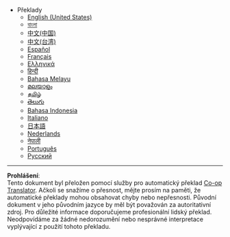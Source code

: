 <!--
CO_OP_TRANSLATOR_METADATA:
{
  "original_hash": "3bd2f51ecf4ac9b39277cba748943793",
  "translation_date": "2025-08-28T04:12:03+00:00",
  "source_file": "docs/_navbar.md",
  "language_code": "cs"
}
-->
- Překlady
  - [English (United States)](../../../docs/README)
  - [বাংলা](../../../docs/README.bn)
  - [中文(中国)](../../../docs/README.zh-cn)
  - [中文(台湾)](../../../docs/README.zh-tw)
  - [Español](../../../docs/README.es)
  - [Français](../../../docs/README.fr)
  - [Ελληνικά](../../../docs/README.el)
  - [हिन्दी](../../../docs/README.hi)
  - [Bahasa Melayu](../../../docs/README.ms)
  - [മലയാളം](../../../docs/README.ml)
  - [தமிழ்](../../../docs/README.ta)
  - [తెలుగు](../../../docs/README.te)
  - [Bahasa Indonesia](../../../docs/README.id)
  - [Italiano](../../../docs/README.it)
  - [日本語](../../../docs/README.ja)
  - [Nederlands](../../../docs/README.nl)
  - [नेपाली](../../../docs/README.np)
  - [Português](../../../docs/README.pt)
  - [Русский](../../../docs/README.ru)

---

**Prohlášení**:  
Tento dokument byl přeložen pomocí služby pro automatický překlad [Co-op Translator](https://github.com/Azure/co-op-translator). Ačkoli se snažíme o přesnost, mějte prosím na paměti, že automatické překlady mohou obsahovat chyby nebo nepřesnosti. Původní dokument v jeho původním jazyce by měl být považován za autoritativní zdroj. Pro důležité informace doporučujeme profesionální lidský překlad. Neodpovídáme za žádné nedorozumění nebo nesprávné interpretace vyplývající z použití tohoto překladu.